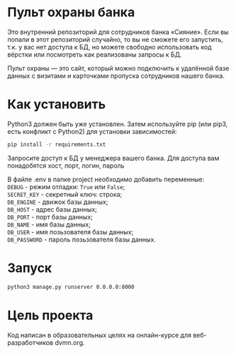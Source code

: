 # Пульт охраны банка
Это внутренний репозиторий для сотрудников банка «Сияние». Если вы попали в этот репозиторий случайно, то вы не сможете его запустить, т.к. у вас нет доступа к БД, но можете свободно использовать код вёрстки или посмотреть как реализованы запросы к БД.

Пульт охраны — это сайт, который можно подключить к удалённой базе данных с визитами и карточками пропуска сотрудников нашего банка.

# Как установить

Python3 должен быть уже установлен. Затем используйте pip (или pip3, есть конфликт с Python2) для установки зависимостей:
```bash
pip install -r requirements.txt
```

Запросите доступ к БД у менеджера вашего банка. Для доступа вам понадобятся хост, порт, логин, пароль

В файле .env в папке project необходимо добавить переменные:<br>
`DEBUG` - режим отладки: `True` или `False`;<br>
`SECRET_KEY` - секретный ключ: строка;<br>
`DB_ENGINE` - движок базы данных;<br>
`DB_HOST` - адрес базы данных;<br>
`DB_PORT` - порт базы данных;<br>
`DB_NAME` - имя базы данных;<br>
`DB_USER` - имя позьзователя базы данных;<br>
`DB_PASSWORD` - пароль позьзователя базы данных.



# Запуск
```bash
python3 manage.py runserver 0.0.0.0:8000
```


# Цель проекта
Код написан в образовательных целях на онлайн-курсе для веб-разработчиков dvmn.org.